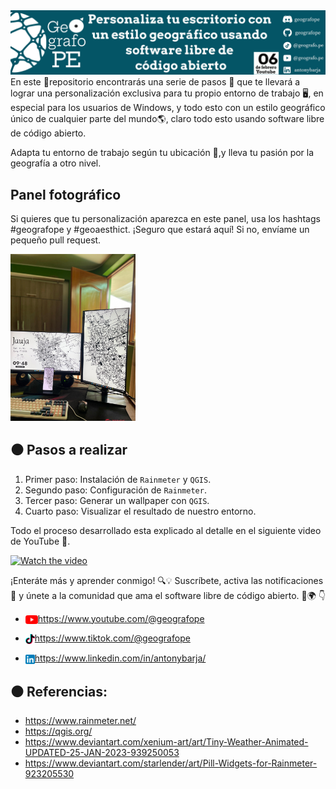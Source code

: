 <img src= "img/banner.jpg">
En este 📂repositorio encontrarás una serie de pasos 📜 que te llevará a lograr una personalización exclusiva para tu propio entorno de trabajo 🖥️, en especial para los usuarios de Windows, y todo esto con un estilo geográfico único de cualquier parte del mundo🌎, claro todo esto usando software libre de código abierto. 

Adapta tu entorno de trabajo según tu ubicación 📍,y lleva tu pasión por la geografía a otro nivel. 

## Panel fotográfico 
Si quieres que tu personalización aparezca en este panel, usa los hashtags #geografope y #geoaesthict. ¡Seguro que estará aquí!
Si no, envíame un pequeño pull request.

<img src= "img/bg_001.jpeg" width=200>

## ⚫ Pasos a realizar 
1. Primer paso: Instalación de `Rainmeter` y `QGIS`.
2. Segundo paso: Configuración de `Rainmeter`.
3. Tercer paso: Generar un wallpaper con  `QGIS`.
4. Cuarto paso: Visualizar el resultado de nuestro entorno.

Todo el proceso desarrollado esta explicado al detalle en el siguiente video de YouTube 🎥.

[![Watch the video](https://img.youtube.com/vi/h-YZXkZeOmY/0.jpg)](https://www.youtube.com/watch?v=h-YZXkZeOmY)


¡Enteráte más y aprender conmigo! 🔍💡 Suscríbete, activa las notificaciones 🔔 y únete a la comunidad que ama el software libre de código abierto. 🌟🌍 👇
- <img src='https://raw.githubusercontent.com/geografope/recursos/d7be118ef25f46cb6f748d623012bcc9c8e76db6/youtube.svg' width=20 align='center'>https://www.youtube.com/@geografope

- <img src='https://raw.githubusercontent.com/geografope/recursos/d7be118ef25f46cb6f748d623012bcc9c8e76db6/tiktok.svg' width=15 align='center'>https://www.tiktok.com/@geografope

- <img src='https://raw.githubusercontent.com/geografope/recursos/d7be118ef25f46cb6f748d623012bcc9c8e76db6/linkedin.svg' width=15 align='center'>https://www.linkedin.com/in/antonybarja/

## ⚫ Referencias:
 - https://www.rainmeter.net/
 - https://qgis.org/
 - https://www.deviantart.com/xenium-art/art/Tiny-Weather-Animated-UPDATED-25-JAN-2023-939250053
 - https://www.deviantart.com/starlender/art/Pill-Widgets-for-Rainmeter-923205530